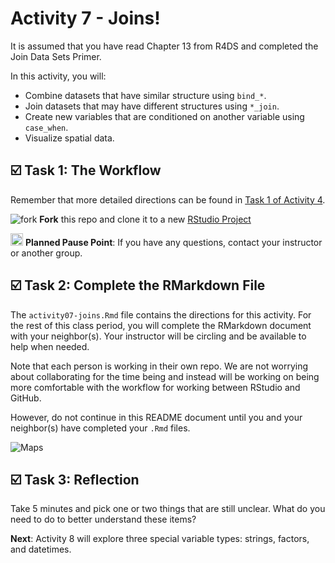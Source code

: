 Activity 7 - Joins!
================

It is assumed that you have read Chapter 13 from R4DS and completed the
Join Data Sets Primer.

In this activity, you will:

-   Combine datasets that have similar structure using `bind_*`.
-   Join datasets that may have different structures using `*_join`.
-   Create new variables that are conditioned on another variable using
    `case_when`.
-   Visualize spatial data.

## ☑️ Task 1: The Workflow

Remember that more detailed directions can be found in [Task 1 of
Activity
4](https://github.com/gvsu-sta518/activity04-data-pipelines#%EF%B8%8F-task-1-the-workflow).

![fork](README-img/fork-icon.png) **Fork** this repo and clone it to a
new [RStudio Project](https://rstudio.gvsu.edu/)

<img src="README-img/noun_pause.png" alt="pause" width = "20"/>
<b>Planned Pause Point</b>: If you have any questions, contact your
instructor or another group.

## ☑️ Task 2: Complete the RMarkdown File

The `activity07-joins.Rmd` file contains the directions for this
activity. For the rest of this class period, you will complete the
RMarkdown document with your neighbor(s). Your instructor will be
circling and be available to help when needed.

Note that each person is working in their own repo. We are not worrying
about collaborating for the time being and instead will be working on
being more comfortable with the workflow for working between RStudio and
GitHub.

However, do not continue in this README document until you and your
neighbor(s) have completed your `.Rmd` files.

![Maps](https://media.giphy.com/media/5e7IgAQL94d6ooCi43/giphy.gif)

## ☑️ Task 3: Reflection

Take 5 minutes and pick one or two things that are still unclear. What
do you need to do to better understand these items?

**Next**: Activity 8 will explore three special variable types: strings,
factors, and datetimes.
